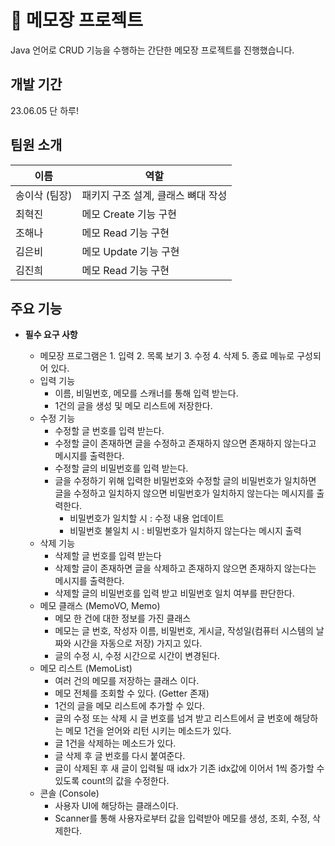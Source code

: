 # 📝 메모장 프로젝트
Java 언어로 CRUD 기능을 수행하는 간단한 메모장 프로젝트를 진행했습니다.

## 개발 기간
23.06.05 단 하루!

## 팀원 소개
|이름|역할|
|---|-------|
|송이삭 (팀장)|패키지 구조 설계, 클래스 뼈대 작성|
|최혁진|메모 Create 기능 구현|
|조해나|메모 Read 기능 구현|
|김은비|메모 Update 기능 구현|
|김진희|메모 Read 기능 구현|

## 주요 기능

- **필수 요구 사항**

    - 메모장 프로그램은 1. 입력 2. 목록 보기 3. 수정 4. 삭제 5. 종료 메뉴로 구성되어 있다.
    - 입력 기능
        - 이름, 비밀번호, 메모를 스캐너를 통해 입력 받는다.
        - 1건의 글을 생성 및 메모 리스트에 저장한다.
    - 수정 기능
        - 수정할 글 번호를 입력 받는다.
        - 수정할 글이 존재하면 글을 수정하고 존재하지 않으면 존재하지 않는다고 메시지를 출력한다.
        - 수정할 글의 비밀번호를 입력 받는다.
        - 글을 수정하기 위해 입력한 비밀번호와 수정할 글의 비밀번호가 일치하면 글을 수정하고 일치하지 않으면 비밀번호가 일치하지 않는다는 메시지를 출력한다.
            - 비밀번호가 일치할 시 : 수정 내용 업데이트
            - 비밀번호 불일치 시 : 비밀번호가 일치하지 않는다는 메시지 출력
    - 삭제 기능
        - 삭제할 글 번호를 입력 받는다
        - 삭제할 글이 존재하면 글을 삭제하고 존재하지 않으면 존재하지 않는다는 메시지를 출력한다.
        - 삭제할 글의 비밀번호를 입력 받고 비밀번호 일치 여부를 판단한다.
    - 메모 클래스 (MemoVO, Memo)
        - 메모 한 건에 대한 정보를 가진 클래스
        - 메모는 글 번호, 작성자 이름, 비밀번호, 게시글, 작성일(컴퓨터 시스템의 날짜와 시간을 자동으로 저장) 가지고 있다.
        - 글의 수정 시, 수정 시간으로 시간이 변경된다.
    - 메모 리스트 (MemoList)
        - 여러 건의 메모를 저장하는 클래스 이다.
        - 메모 전체를 조회할 수 있다. (Getter 존재)
        - 1건의 글을 메모 리스트에 추가할 수 있다.
        - 글의 수정 또는 삭제 시 글 번호를 넘겨 받고 리스트에서 글 번호에 해당하는 메모 1건을 얻어와 리턴 시키는 메소드가 있다.
        - 글 1건을 삭제하는 메소드가 있다.
        - 글 삭제 후 글 번호를 다시 붙여준다.
        - 글이 삭제된 후 새 글이 입력될 때 idx가 기존 idx값에 이어서 1씩 증가할 수 있도록 count의 값을 수정한다.
    - 콘솔 (Console)
        - 사용자 UI에 해당하는 클래스이다.
        - Scanner를 통해 사용자로부터 값을 입력받아 메모를 생성, 조회, 수정, 삭제한다.
